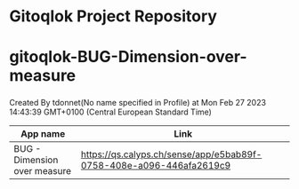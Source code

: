 # Gitoqlok Project Repository 
# gitoqlok-BUG-Dimension-over-measure
### 
Created By tdonnet(No name specified in Profile) at Mon Feb 27 2023 14:43:39 GMT+0100 (Central European Standard Time)


App name | Link
------------ | -------------
BUG - Dimension over measure|https://qs.calyps.ch/sense/app/e5bab89f-0758-408e-a096-446afa2619c9



